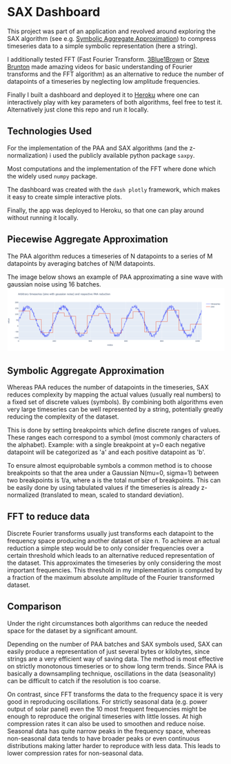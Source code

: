 # SAX Dashboard
This project was part of an application and revolved around exploring the SAX algorithm (see e.g. [Symbolic Aggregate Approximation](https://jmotif.github.io/sax-vsm_site/morea/algorithm/SAX.html)) to compress timeseries data to a simple symbolic representation (here a string).

I additionally tested FFT (Fast Fourier Transform. [3Blue1Brown](https://www.youtube.com/watch?v=spUNpyF58BY) or [Steve Brunton](https://youtu.be/E8HeD-MUrjY) made amazing videos for basic understanding of Fourier transforms and the FFT algorithm) as an alternative to reduce the number of datapoints of a timeseries by neglecting low amplitude frequencies.

Finally I built a dashboard and deployed it to [Heroku](https://sax-dashboard.herokuapp.com/) where one can interactively play with key parameters of both algorithms, feel free to test it. Alternatively just clone this repo and run it locally.

## Technologies Used
For the implementation of the PAA and SAX algorithms (and the z-normalization) i used the publicly available python package `saxpy`.

Most computations and the implementation of the FFT where done which the widely used `numpy` package.

The dashboard was created with the `dash plotly` framework, which makes it easy to create simple interactive plots.

Finally, the app was deployed to Heroku, so that one can play around without running it locally.

## Piecewise Aggregate Approximation
The PAA algorithm reduces a timeseries of N datapoints to a series of M datapoints by averaging batches of N/M datapoints.

The image below shows an example of PAA approximating a sine wave with gaussian noise using 16 batches.
![Example PAA](img/paa-explanation.png)

## Symbolic Aggregate Approximation
Whereas PAA reduces the number of datapoints in the timeseries, SAX reduces complexity by mapping the actual values (usually real numbers) to a fixed set of discrete values (symbols). By combining both algorithms even very large timeseries can be well represented by a string, potentially greatly reducing the complexity of the dataset.

This is done by setting breakpoints which define discrete ranges of values. These ranges each correspond to a symbol (most commonly characters of the alphabet). Example: with a single breakpoint at y=0 each negative datapoint will be categorized as 'a' and each positive datapoint as 'b'.

To ensure almost equiprobable symbols a common method is to choose breakpoints so that the area under a Gaussian N(mu=0, sigma=1) between two breakpoints is 1/a, where a is the total number of breakpoints. This can be easily done by using tabulated values if the timeseries is already z-normalized (translated to mean, scaled to standard deviation).

## FFT to reduce data
Discrete Fourier transforms usually just transforms each datapoint to the frequency space producing another dataset of size n. To achieve an actual reduction a simple step would be to only consider frequencies over a certain threshold which leads to an alternative reduced representation of the dataset. This approximates the timeseries by only considering the most important frequencies. This threshold in my implementation is computed by a fraction of the maximum absolute amplitude of the Fourier transformed dataset. 

## Comparison
Under the right circumstances both algorithms can reduce the needed space for the dataset by a significant amount.

Depending on the number of PAA batches and SAX symbols used, SAX can easily produce a representation of just several bytes or kilobytes, since strings are a very efficient way of saving data. The method is most effective on strictly monotonous timeseries or to show long term trends. Since PAA is basically a downsampling technique, oscillations in the data (seasonality) can be difficult to catch if the resolution is too coarse.

On contrast, since FFT transforms the data to the frequency space it is very good in reproducing oscillations. For strictly seasonal data (e.g. power output of solar panel) even the 10 most frequent frequencies might be enough to reproduce the original timeseries with little losses. At high compression rates it can also be used to smoothen and reduce noise. Seasonal data has quite narrow peaks in the frequency space, whereas non-seasonal data tends to have broader peaks or even continuous distributions making latter harder to reproduce with less data. This leads to lower compression rates for non-seasonal data.
